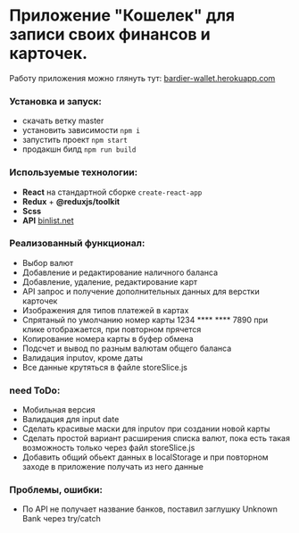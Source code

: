 <h1>Приложение "Кошелек" для записи своих финансов и карточек.</h1>

Работу приложения можно глянуть тут: <a href="https://bardier-wallet.herokuapp.com/">bardier-wallet.herokuapp.com</a>

<h3>Установка и запуск:</h3>
<ul>
	<li>скачать ветку master</li>
	<li>установить зависимости <code>npm i</code></li>
	<li>запустить проект <code>npm start</code></li>
	<li>продакшн билд <code>npm run build</code></li>
</ul>

<h3>Используемые технологии:</h3>
<ul>
	<li><b>React</b> на стандартной сборке <code>create-react-app</code></li>
	<li><b>Redux</b> + <b>@reduxjs/toolkit</b></li>
	<li><b>Scss</b></li>
	<li><b>API</b> <a href="https://binlist.net/">binlist.net</a></li>
</ul>

<h3>Реализованный функционал:</h3>
<ul>
	<li>Выбор валют</li>
	<li>Добавление и редактирование наличного баланса</li>
	<li>Добавление, удаление, редактирование карт</li>
	<li>API запрос и получение дополнительных данных для верстки карточек</li>
	<li>Изображения для типов платежей в картах</li>
	<li>Спрятаный по умолчанию номер карты 1234 **** **** 7890 при клике отображается, при повторном прячется</li>
	<li>Копирование номера карты в буфер обмена</li>
	<li>Подсчет и вывод по разным валютам общего баланса</li>
	<li>Валидация inputov, кроме даты</li>
	<li>Все данные крутяться в файле storeSlice.js</li>
	
</ul>

<h3>need ToDo:</h3>
<ul>
	<li>Мобильная версия</li>
	<li>Валидация для input date</li>
	<li>Сделать красивые маски для inputov при создании новой карты</li>
	<li>Сделать простой вариант расширения списка валют, пока есть такая возможность только через файл storeSlice.js</li>
	<li>Добавить общий обьект данных в localStorage и при повторном заходе в приложение получать из него данные</li>
</ul>

<h3>Проблемы, ошибки:</h3>
<ul>
	<li>По API не получает название банков, поставил заглушку Unknown Bank через try/catch</li>
</ul>
